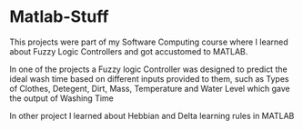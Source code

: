 # Matlab-Stuff
This projects were part of my Software Computing course where I learned about Fuzzy Logic Controllers and got accustomed to MATLAB.

In one of the projects a Fuzzy logic Controller was designed to predict the ideal wash time based on different inputs provided to them, such as 
Types of Clothes, Detegent, Dirt, Mass, Temperature and Water Level which gave the output of Washing Time

In other project I learned about Hebbian and Delta learning rules in MATLAB
